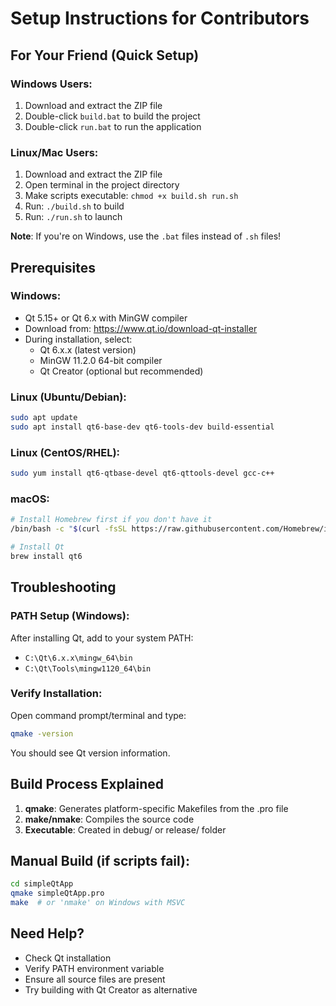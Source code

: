 # Setup Instructions for Contributors

## For Your Friend (Quick Setup)

### Windows Users:
1. Download and extract the ZIP file
2. Double-click `build.bat` to build the project
3. Double-click `run.bat` to run the application

### Linux/Mac Users:
1. Download and extract the ZIP file
2. Open terminal in the project directory
3. Make scripts executable: `chmod +x build.sh run.sh`
4. Run: `./build.sh` to build
5. Run: `./run.sh` to launch

**Note**: If you're on Windows, use the `.bat` files instead of `.sh` files!

## Prerequisites

### Windows:
- Qt 5.15+ or Qt 6.x with MinGW compiler
- Download from: https://www.qt.io/download-qt-installer
- During installation, select:
  - Qt 6.x.x (latest version)
  - MinGW 11.2.0 64-bit compiler
  - Qt Creator (optional but recommended)

### Linux (Ubuntu/Debian):
```bash
sudo apt update
sudo apt install qt6-base-dev qt6-tools-dev build-essential
```

### Linux (CentOS/RHEL):
```bash
sudo yum install qt6-qtbase-devel qt6-qttools-devel gcc-c++
```

### macOS:
```bash
# Install Homebrew first if you don't have it
/bin/bash -c "$(curl -fsSL https://raw.githubusercontent.com/Homebrew/install/HEAD/install.sh)"

# Install Qt
brew install qt6
```

## Troubleshooting

### PATH Setup (Windows):
After installing Qt, add to your system PATH:
- `C:\Qt\6.x.x\mingw_64\bin`
- `C:\Qt\Tools\mingw1120_64\bin`

### Verify Installation:
Open command prompt/terminal and type:
```bash
qmake -version
```
You should see Qt version information.

## Build Process Explained

1. **qmake**: Generates platform-specific Makefiles from the .pro file
2. **make/nmake**: Compiles the source code
3. **Executable**: Created in debug/ or release/ folder

## Manual Build (if scripts fail):
```bash
cd simpleQtApp
qmake simpleQtApp.pro
make  # or 'nmake' on Windows with MSVC
```

## Need Help?
- Check Qt installation
- Verify PATH environment variable
- Ensure all source files are present
- Try building with Qt Creator as alternative
